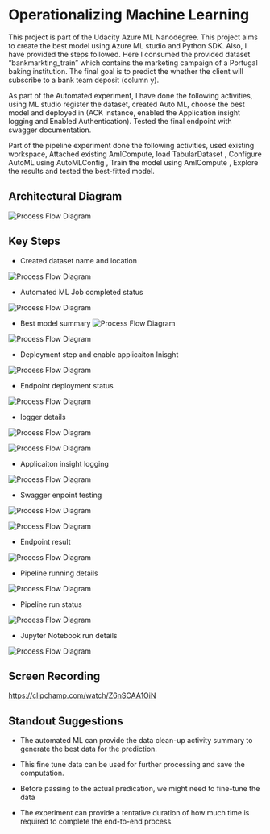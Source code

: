 
# Operationalizing Machine Learning

This project is part of the Udacity Azure ML Nanodegree. This project aims to create the best model using Azure ML studio and Python SDK. Also, I have provided the steps followed. Here I consumed the provided dataset “bankmarkting_train” which contains the marketing campaign of a Portugal baking institution. The final goal is to predict the whether the client will subscribe to a bank team deposit (column y).

As part of the Automated experiment, I have done the following activities, using ML studio register the dataset, created Auto ML, choose the best model and deployed in (ACK instance, enabled the Application insight logging and Enabled Authentication). Tested the final endpoint with swagger documentation.

Part of the pipeline experiment done the following activities, used existing workspace, Attached existing AmlCompute, load TabularDataset , Configure AutoML using AutoMLConfig , Train the model using AmlCompute ,  Explore the results and tested the best-fitted model.


## Architectural Diagram
 ![Process Flow Diagram](/ML%20Architecture.png "Process Flow Diagram")


## Key Steps
 - Created dataset name and location 
 
 ![Process Flow Diagram](/Registered%20Dataset.png "Register Dataset")
 
 - Automated ML Job completed status 
 
 ![Process Flow Diagram](/Experiment_Completed.png "Experiment completed")
 
 - Best model summary
 ![Process Flow Diagram](/Experiment_Bestmodel.png "Experiment_Bestmodel")
 
 ![Process Flow Diagram](/Experiment_Bestmodel_2.png "Experiment_Bestmodel_2")
 
  - Deployment step and enable applicaiton Inisght 
 
 ![Process Flow Diagram](/EnableAppInsight.png "EnableAppInsight")
 
  - Endpoint deployment status 
  
 ![Process Flow Diagram](/DeployBestModel%20ACI.png "DeployBestModel")
 
  - logger details
 
 ![Process Flow Diagram](/Endpoint%20deployment.png "Endpoint%20deployment")
 

   
 ![Process Flow Diagram](/Endpoint%20deployment_Finished.png "Endpoint%20deployment_Finished")
 
  - Applicaiton insight logging 
 
 ![Process Flow Diagram](/AppInsightoutput.png "AppInsightoutput")
 
  - Swagger enpoint testing
 
 ![Process Flow Diagram](/Swaggerrun.png "Swaggerrun")
  
 ![Process Flow Diagram](/Swaggerrun_command.png "Swaggerrun_command")
 
   - Endpoint result
  
 ![Process Flow Diagram](/EndpointResult.png "EndpointResult")
 
  - Pipeline running details
 
 ![Process Flow Diagram](/pipleiline%20created.png "pipleiline%20created")
 
   - Pipeline run status
 
 ![Process Flow Diagram](/Pipeline%20run%20final%20model.png "Pipeline run final model")
 
 - Jupyter Notebook run details
  
 ![Process Flow Diagram](/published%20pipeline%20overview.png "Published new pipeline")

## Screen Recording

https://clipchamp.com/watch/Z6nSCAA1OiN


## Standout Suggestions
- The automated ML can provide the data clean-up activity summary to generate the best data for the prediction. 
- This fine tune data can be used for further processing and save the computation.

- Before passing to the actual predication, we might need to fine-tune the data

- The experiment can provide a tentative duration of how much time is required to complete the end-to-end process.


